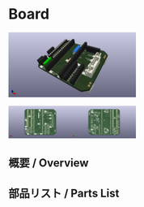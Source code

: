 # Board
<img src="/Board/korobo_2-1_bno055_ver3-1_img1.png" width="50%">
<p>
  <img src="/Board/korobo_2-1_bno055_ver3-1_img2.png" width="25%"><img src="/Board/korobo_2-1_bno055_ver3-1_img3.png" width="25%">
</p>

## 概要 / Overview
## 部品リスト / Parts List
